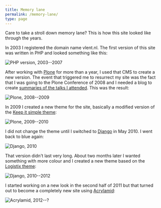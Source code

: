 ```yaml
---
title: Memory lane
permalink: /memory-lane/
type: page
---
```


Care to take a stroll down memory lane? This is how this site looked
like through the years.

In 2003 I registered the domain name vlent.nl. The first version of
this site was written in PHP and looked something like this:

![PHP version, 2003--2007](/images/vlent/2003-2007-php.png)

After working with [Plone](http://plone.org) for more than a year, I
used that CMS to create a new version. The event that triggered me to
resurrect my site was the fact that I was going to the Plone
Conference of 2008 and I needed a blog to create
[summaries of the talks I attended](/weblog/tag/ploneconf2008). This
was the result:

![Plone, 2008--2009](/images/vlent/2008-2009-plone.png)

In 2009 I created a new theme for the site, basically a modified
version of the
[Keep it simple theme](http://pypi.python.org/pypi/plonetheme.keepitsimple):

![Plone, 2009--2010](/images/vlent/2009-2010-plone.png)

I did not change the theme until I switched to
[Django](https://www.djangoproject.com/) in May 2010. I went back to
blue again:

![Django, 2010](/images/vlent/2010-2010-django.png)

That version didn't last very long. About two months later I wanted
something with more colour and I created a new theme based on the
[Logistix theme](http://www.freecsstemplates.org/preview/logistix/):

![Django, 2010--2012](/images/vlent/2010-2012-django.png)

I started working on a new look in the second half of 2011 but that
turned out to become a completely new site using
[Acrylamid](https://github.com/posativ/acrylamid/):

![Acrylamid, 2012--?](/images/vlent/2012-acrylamid.png)
